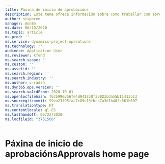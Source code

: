```yaml
---
title: Páxina de inicio de aprobacións
description: Este tema ofrece información sobre como traballar con aprobacións en Project Operations.
author: stsporen
manager: AnnBe
ms.date: 06/19/2020
ms.topic: article
ms.prod: ''
ms.service: dynamics-project-operations
ms.technology: ''
audience: Application User
ms.reviewer: kfend
ms.search.scope: ''
ms.custom: ''
ms.assetid: ''
ms.search.region: ''
ms.search.industry: ''
ms.author: v-radsh
ms.dyn365.ops.version: ''
ms.search.validFrom: 2020-10-01
ms.openlocfilehash: f63b99e356fe4d942250f35023bda55b11413b13
ms.sourcegitcommit: 99ea23f95faa7c85c13fbcc7a3d1b40fc661b697
ms.translationtype: HT
ms.contentlocale: gl-ES
ms.lasthandoff: 06/22/2020
ms.locfileid: "3751500"
---
```

# <a name="approvals-home-page"></a><span data-ttu-id="c9553-103">Páxina de inicio de aprobacións</span><span class="sxs-lookup"><span data-stu-id="c9553-103">Approvals home page</span></span>

